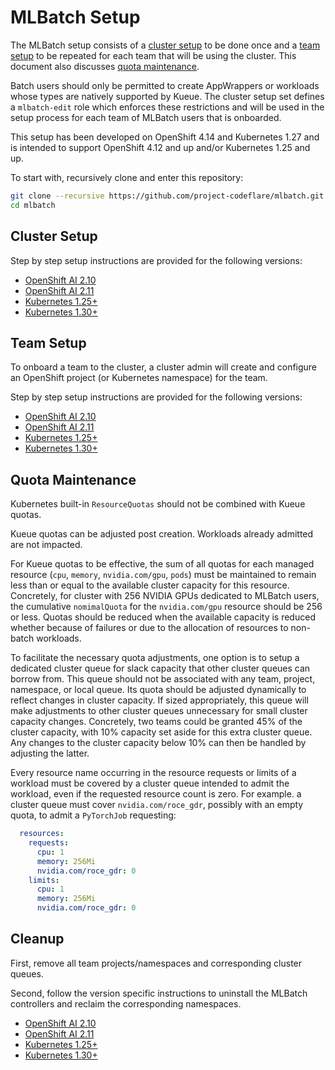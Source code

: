 # MLBatch Setup

The MLBatch setup consists of a [cluster setup](#cluster-setup) to be done once
and a [team setup](#team-setup) to be repeated for each team that will
be using the cluster. This document also discusses [quota maintenance](#quota-maintenance).

Batch users should only be permitted to create AppWrappers or workloads whose
types are natively supported by Kueue. The cluster setup set defines a
`mlbatch-edit` role which enforces these restrictions and will be used in
the setup process for each team of MLBatch users that is onboarded.

This setup has been developed on OpenShift 4.14 and Kubernetes 1.27 and
is intended to support OpenShift 4.12 and up and/or Kubernetes 1.25 and up. 

To start with, recursively clone and enter this repository:
```sh
git clone --recursive https://github.com/project-codeflare/mlbatch.git
cd mlbatch
```

## Cluster Setup

Step by step setup instructions are provided for the following versions:
+ [OpenShift AI 2.10](./setup.RHOAI-v2.10/CLUSTER-SETUP.md)
+ [OpenShift AI 2.11](./setup.RHOAI-v2.11/CLUSTER-SETUP.md)
+ [Kubernetes 1.25+](./setup.k8s-v1.25/CLUSTER-SETUP.md)
+ [Kubernetes 1.30+](./setup.k8s-v1.30/CLUSTER-SETUP.md)

## Team Setup

To onboard a team to the cluster, a cluster admin will create and configure
an OpenShift project (or Kubernetes namespace) for the team.

Step by step setup instructions are provided for the following versions:
+ [OpenShift AI 2.10](./setup.RHOAI-v2.10/TEAM-SETUP.md)
+ [OpenShift AI 2.11](./setup.RHOAI-v2.11/TEAM-SETUP.md)
+ [Kubernetes 1.25+](./setup.k8s-v1.25/TEAM-SETUP.md)
+ [Kubernetes 1.30+](./setup.k8s-v1.30/TEAM-SETUP.md)

## Quota Maintenance

Kubernetes built-in `ResourceQuotas` should not be combined with Kueue quotas.

Kueue quotas can be adjusted post creation. Workloads already admitted are not
impacted.

For Kueue quotas to be effective, the sum of all quotas for each managed
resource (`cpu`, `memory`, `nvidia.com/gpu`, `pods`) must be maintained to
remain less than or equal to the available cluster capacity for this resource.
Concretely, for cluster with 256 NVIDIA GPUs dedicated to MLBatch users, the
cumulative `nomimalQuota` for the `nvidia.com/gpu` resource should be 256 or
less. Quotas should be reduced when the available capacity is reduced whether
because of failures or due to the allocation of resources to non-batch
workloads.

To facilitate the necessary quota adjustments, one option is to setup a
dedicated cluster queue for slack capacity that other cluster queues can borrow
from. This queue should not be associated with any team, project, namespace, or
local queue. Its quota should be adjusted dynamically to reflect changes in
cluster capacity. If sized appropriately, this queue will make adjustments to
other cluster queues unnecessary for small cluster capacity changes. Concretely,
two teams could be granted 45% of the cluster capacity, with 10% capacity set
aside for this extra cluster queue. Any changes to the cluster capacity below
10% can then be handled by adjusting the latter.

Every resource name occurring in the resource requests or limits of a workload
must be covered by a cluster queue intended to admit the workload, even if the
requested resource count is zero. For example. a cluster queue must cover
`nvidia.com/roce_gdr`, possibly with an empty quota, to admit a `PyTorchJob`
requesting:
```yaml
  resources:
    requests:
      cpu: 1
      memory: 256Mi
      nvidia.com/roce_gdr: 0
    limits:
      cpu: 1
      memory: 256Mi
      nvidia.com/roce_gdr: 0
```

## Cleanup

First, remove all team projects/namespaces and corresponding cluster queues.

Second, follow the version specific instructions to uninstall the MLBatch controllers
and reclaim the corresponding namespaces.
+ [OpenShift AI 2.10](./setup.RHOAI-v2.10/UNINSTALL.md)
+ [OpenShift AI 2.11](./setup.RHOAI-v2.11/UNINSTALL.md)
+ [Kubernetes 1.25+](./setup.k8s-v1.25/UNINSTALL.md)
+ [Kubernetes 1.30+](./setup.k8s-v1.30/UNINSTALL.md)
